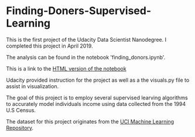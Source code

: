 # Finding-Doners-Supervised-Learning
This is the first project of the Udacity Data Scientist Nanodegree. I completed this project in April 2019. 

The analysis can be found in the notebook 'finding_donors.ipynb'.

This is a link to the [HTML version of the notebook](https://htmlpreview.github.io/https://github.com/claytv/Finding-Doners-Supervised-Learning/blob/master/finding_donors.html) 

Udacity provided instruction for the project as well as a the visuals.py file to assist in visualization.

The goal of this project is to employ several supervised learving algorithms to accurately model individuals income using data collected from the 1994 U.S Census. 

The dataset for this project originates from the [UCI Machine Learning Repository](https://archive.ics.uci.edu/ml/datasets/Census+Income). 

